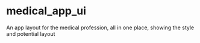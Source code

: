 # medical_app_ui

An app layout for the medical profession, all in one place, showing the style and potential layout
